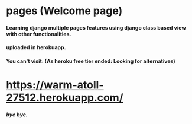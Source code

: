 # pages (Welcome page)
#### Learning django multiple pages features using django class based view with other functionalities.
#### uploaded in herokuapp.

#### You can't visit: (As heroku free tier ended: Looking for alternatives)
# https://warm-atoll-27512.herokuapp.com/

##### bye bye.
